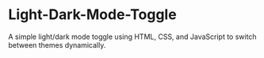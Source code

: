 # Light-Dark-Mode-Toggle
A simple light/dark mode toggle using HTML, CSS, and JavaScript to switch between themes dynamically.
